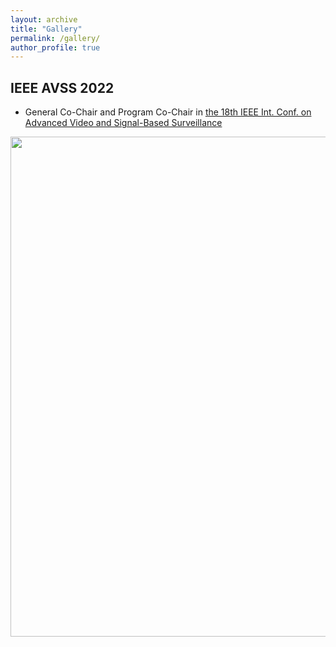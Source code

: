 ```yaml
---
layout: archive
title: "Gallery"
permalink: /gallery/
author_profile: true
---
```



IEEE AVSS 2022
-----
- General Co-Chair and Program Co-Chair in [the 18th IEEE Int. Conf. on Advanced Video and Signal-Based Surveillance](http://atvs.ii.uam.es/avss2022/)

<img src="https://rubentolosana.github.io/images/UAM.jpg" align="center" width="800"/>



